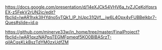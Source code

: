 https://docs.google.com/presentation/d/14eXJCk54VHV6a_tvZJCeKoYqsrsEX-z5FekV2rUN2jc/edit?fbclid=IwAR1hxk3IHYdno5vTQk1_lP_hUpc31QVf__jw6L4Opx4vFUBBeIkbr7-Ques#slide=id.p

https://github.com/minerve33w/in_home/tree/master/FinalProject?fbclid=IwAR1qxzNAPpsTEGMFpmeqf5KO0BIBASrzT-qilACqsKLkBszTdYM0zxUdfZM
